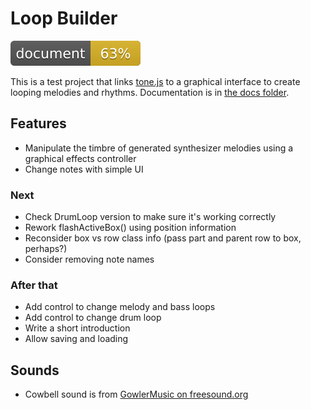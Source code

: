 # Loop Builder

![Documentation coverage](./docs/badge.svg)

This is a test project that links [tone.js](https://tonejs.github.io) to a graphical interface to create looping melodies and rhythms. Documentation is in [the docs folder](./docs/index.html).

## Features

* Manipulate the timbre of generated synthesizer melodies using a graphical effects controller
* Change notes with simple UI

### Next

* Check DrumLoop version to make sure it's working correctly
* Rework flashActiveBox() using position information
* Reconsider box vs row class info (pass part and parent row to box, perhaps?)
* Consider removing note names

### After that

* Add control to change melody and bass loops
* Add control to change drum loop
* Write a short introduction
* Allow saving and loading

## Sounds

* Cowbell sound is from [GowlerMusic on freesound.org](https://freesound.org/people/GowlerMusic/sounds/364919/)
